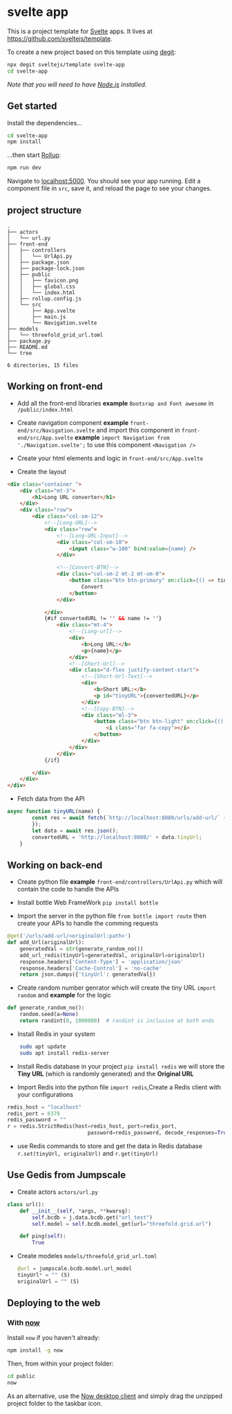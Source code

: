 

# svelte app

This is a project template for [Svelte](https://svelte.dev) apps. It lives at https://github.com/sveltejs/template.

To create a new project based on this template using [degit](https://github.com/Rich-Harris/degit):

```bash
npx degit sveltejs/template svelte-app
cd svelte-app
```

*Note that you will need to have [Node.js](https://nodejs.org) installed.*


## Get started

Install the dependencies...

```bash
cd svelte-app
npm install
```

...then start [Rollup](https://rollupjs.org):

```bash
npm run dev
```

Navigate to [localhost:5000](http://localhost:5000). You should see your app running. Edit a component file in `src`, save it, and reload the page to see your changes.

## project structure 
```
.
├── actors
│   └── url.py
├── front-end
│   ├── controllers
│   │   └── UrlApi.py
│   ├── package.json
│   ├── package-lock.json
│   ├── public
│   │   ├── favicon.png
│   │   ├── global.css
│   │   └── index.html
│   ├── rollup.config.js
│   └── src
│       ├── App.svelte
│       ├── main.js
│       └── Navigation.svelte
├── models
│   └── threefold_grid_url.toml
├── package.py
├── README.md
└── tree

6 directories, 15 files
```

## Working on front-end
* Add all the front-end libraries <b> example</b> ```Bootsrap and Font awesome``` in ```/public/index.html```

* Create navigation component <b>example</b> ```front-end/src/Navigation.svelte``` and import this component in ```front-end/src/App.svelte``` <b>example</b> ```import Navigation from './Navigation.svelte';```
to use this component ```<Navigation />```

* Create your html elements and logic in ```front-end/src/App.svelte```

* Create the layout
```html
<div class="container ">
	<div class="mt-3">
		<h1>Long URL converter</h1>
	</div>
	<div class="row">
		<div class="col-sm-12">
			<!--[Long-URL]-->
			<div class="row">
				<!--[Long-URL-Input]-->
				<div class="col-sm-10">
					<input class="w-100" bind:value={name} />
				</div>

				<!--[Convert-BTN]-->
				<div class="col-sm-2 mt-2 mt-sm-0">
					<button class="btn btn-primary" on:click={() => tinyURL(name)}>
						Convert
					</button>
				</div>

			</div>
			{#if convertedURL != '' && name != ''}
				<div class="mt-4">
					<!--[Long-url]-->
					<div>
						<b>Long URL:</b>
						<p>{name}</p>
					</div>
					<!--[Short-Url]-->
					<div class="d-flex justify-content-start">
						<!--[Short-Url-Text]-->
						<div>
							<b>Short URL:</b>
							<p id="tinyURL">{convertedURL}</p>
						</div>
						<!--[Copy-BTN]-->
						<div class="ml-3">
							<button class="btn btn-light" on:click={() => copyToClipboard()}>
								<i class="far fa-copy"></i>
							</button>
						</div>
					</div>
				</div>
			{/if}

		</div>
	</div>
</div>
``` 
* Fetch data from the API
```javascript
async function tinyURL(name) {
		const res = await fetch(`http://localhost:8080/urls/add-url/` + name, {
		});
		let data = await res.json();
		convertedURL = 'http://localhost:8080/' + data.tinyUrl;
	}
```

## Working on back-end
* Create python file <b>example</b> ```front-end/controllers/UrlApi.py``` which will contain the code to handle the APIs

* Install bottle Web FrameWork ```pip install bottle```

* Import the server in the python file ```from bottle import route``` then create your APIs to handle the comming requests 
```python
@get('/urls/add-url/<originalUrl:path>')
def add_Url(originalUrl):
    generatedVal = str(generate_random_no())
    add_url_redis(tinyUrl=generatedVal, originalUrl=originalUrl)
    response.headers['Content-Type'] = 'application/json'
    response.headers['Cache-Control'] = 'no-cache'
    return json.dumps({'tinyUrl': generatedVal})
```

* Create random number genrator which will create the tiny URL ```import random```  and <b>example</b> for the logic 
```python
def generate_random_no():
    random.seed(a=None)
    return randint(0, 1000000)  # randint is inclusive at both ends
```

* Install Redis in your system 
``` bash
    sudo apt update
    sudo apt install redis-server
```

* Install Redis database in your project ```pip install redis```
we will store the <b>Tiny URL</b> (which is randomly generated) and the <b>Original URL </b>

* Import Redis into the python file ```import redis```,Create a Redis client with your configurations 
```python
redis_host = "localhost"
redis_port = 6379
redis_password = ""
r = redis.StrictRedis(host=redis_host, port=redis_port,
                          password=redis_password, decode_responses=True)
```
 * use Redis commands to store and get the data in Redis database ```r.set(tinyUrl, originalUrl)``` and ```r.get(tinyUrl)```

## Use Gedis from Jumpscale
* Create actors ```actors/url.py``` 
```python
class url():
    def __init__(self, *args, **kwarsg):
        self.bcdb = j.data.bcdb.get("url_test")
        self.model = self.bcdb.model_get(url="threefold.grid.url")

    def ping(self):
        True
``` 
* Create modeles ```models/threefold_grid_url.toml```
    ```python
    @url = jumpscale.bcdb.model.url_model
    tinyUrl* = "" (S)
    originalUrl = "" (S)
    ```


## Deploying to the web

### With [now](https://zeit.co/now)

Install `now` if you haven't already:

```bash
npm install -g now
```

Then, from within your project folder:

```bash
cd public
now
```

As an alternative, use the [Now desktop client](https://zeit.co/download) and simply drag the unzipped project folder to the taskbar icon.


